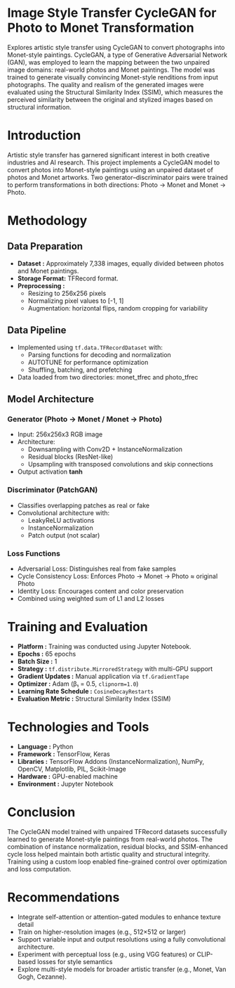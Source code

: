 # Image Style Transfer CycleGAN for Photo to Monet Transformation
Explores artistic style transfer using CycleGAN to convert photographs into Monet-style paintings. CycleGAN, a type of Generative Adversarial Network (GAN), was employed to learn the mapping between the two unpaired image domains: real-world photos and Monet paintings. The model was trained to generate visually convincing Monet-style renditions from input photographs. The quality and realism of the generated images were evaluated using the Structural Similarity Index (SSIM), which measures the perceived similarity between the original and stylized images based on structural information.

# Introduction
Artistic style transfer has garnered significant interest in both creative industries and AI research. This project implements a CycleGAN model to convert photos into Monet-style paintings using an unpaired dataset of photos and Monet artworks. Two generator–discriminator pairs were trained to perform transformations in both directions: Photo → Monet and Monet → Photo.

# Methodology
## Data Preparation
- **Dataset :** Approximately 7,338 images, equally divided between photos and Monet paintings.
- **Storage Format:** TFRecord format.
- **Preprocessing :**
    - Resizing to 256x256 pixels
    - Normalizing pixel values to [-1, 1]
    - Augmentation: horizontal flips, random cropping for variability
  
## Data Pipeline
- Implemented using `tf.data.TFRecordDataset` with:
    - Parsing functions for decoding and normalization
    - AUTOTUNE for performance optimization
    - Shuffling, batching, and prefetching
- Data loaded from two directories: monet_tfrec and photo_tfrec

## Model Architecture
### Generator (Photo → Monet / Monet → Photo)
- Input: 256x256x3 RGB image
- Architecture:
    - Downsampling with Conv2D + InstanceNormalization
    - Residual blocks (ResNet-like)
    - Upsampling with transposed convolutions and skip connections
- Output activation **tanh**
 
### Discriminator (PatchGAN)
- Classifies overlapping patches as real or fake
- Convolutional architecture with:
    - LeakyReLU activations
    - InstanceNormalization
    - Patch output (not scalar)

### Loss Functions
- Adversarial Loss: Distinguishes real from fake samples
- Cycle Consistency Loss: Enforces Photo → Monet → Photo ≈ original Photo
- Identity Loss: Encourages content and color preservation
- Combined using weighted sum of L1 and L2 losses

# Training and Evaluation
- **Platform :** Training was conducted using Jupyter Notebook.
- **Epochs :** 65 epochs
- **Batch Size :** 1
- **Strategy :** `tf.distribute.MirroredStrategy` with multi-GPU support
- **Gradient Updates :** Manual application via `tf.GradientTape`
- **Optimizer :** Adam (β₁ = 0.5, `clipnorm=1.0`)
- **Learning Rate Schedule :** `CosineDecayRestarts`
- **Evaluation Metric :** Structural Similarity Index (SSIM)

# Technologies and Tools
- **Language :** Python
- **Framework :** TensorFlow, Keras
- **Libraries :** TensorFlow Addons (InstanceNormalization), NumPy, OpenCV, Matplotlib, PIL, Scikit-Image
- **Hardware :** GPU-enabled machine
- **Environment :** Jupyter Notebook

# Conclusion
The CycleGAN model trained with unpaired TFRecord datasets successfully learned to generate Monet-style paintings from real-world photos. The combination of instance normalization, residual blocks, and SSIM-enhanced cycle loss helped maintain both artistic quality and structural integrity. Training using a custom loop enabled fine-grained control over optimization and loss computation.

# Recommendations
- Integrate self-attention or attention-gated modules to enhance texture detail
- Train on higher-resolution images (e.g., 512×512 or larger)
- Support variable input and output resolutions using a fully convolutional architecture.
- Experiment with perceptual loss (e.g., using VGG features) or CLIP-based losses for style semantics
- Explore multi-style models for broader artistic transfer (e.g., Monet, Van Gogh, Cezanne).
